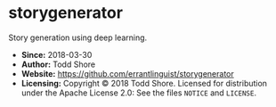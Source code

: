 # storygenerator
Story generation using deep learning. 

* **Since:** 2018-03-30
* **Author:** Todd Shore
* **Website:**  https://github.com/errantlinguist/storygenerator
* **Licensing:** Copyright &copy; 2018 Todd Shore. Licensed for distribution under the Apache License 2.0: See the files `NOTICE` and `LICENSE`.
